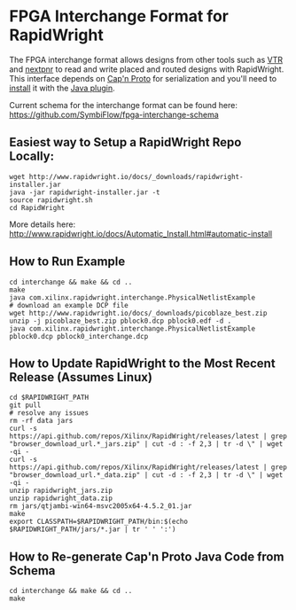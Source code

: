 # FPGA Interchange Format for RapidWright

The FPGA interchange format allows designs from other tools such as [VTR](https://github.com/verilog-to-routing/vtr-verilog-to-routing) and [nextpnr](https://github.com/YosysHQ/nextpnr) to read and write placed and routed designs with RapidWright.  This interface depends on [Cap'n Proto](https://capnproto.org/index.html) for serialization and you'll need to [install](https://capnproto.org/install.html) it with the [Java plugin](https://dwrensha.github.io/capnproto-java/index.html).

Current schema for the interchange format can be found here:
https://github.com/SymbiFlow/fpga-interchange-schema

## Easiest way to Setup a RapidWright Repo Locally:
```
wget http://www.rapidwright.io/docs/_downloads/rapidwright-installer.jar
java -jar rapidwright-installer.jar -t
source rapidwright.sh 
cd RapidWright
```
More details here: 
http://www.rapidwright.io/docs/Automatic_Install.html#automatic-install

## How to Run Example
```
cd interchange && make && cd ..
make
java com.xilinx.rapidwright.interchange.PhysicalNetlistExample
# download an example DCP file
wget http://www.rapidwright.io/docs/_downloads/picoblaze_best.zip
unzip -j picoblaze_best.zip pblock0.dcp pblock0.edf -d .
java com.xilinx.rapidwright.interchange.PhysicalNetlistExample pblock0.dcp pblock0_interchange.dcp
```

## How to Update RapidWright to the Most Recent Release (Assumes Linux)
```
cd $RAPIDWRIGHT_PATH
git pull
# resolve any issues
rm -rf data jars
curl -s https://api.github.com/repos/Xilinx/RapidWright/releases/latest | grep "browser_download_url.*_jars.zip" | cut -d : -f 2,3 | tr -d \" | wget -qi -
curl -s https://api.github.com/repos/Xilinx/RapidWright/releases/latest | grep "browser_download_url.*_data.zip" | cut -d : -f 2,3 | tr -d \" | wget -qi -
unzip rapidwright_jars.zip
unzip rapidwright_data.zip
rm jars/qtjambi-win64-msvc2005x64-4.5.2_01.jar
make
export CLASSPATH=$RAPIDWRIGHT_PATH/bin:$(echo $RAPIDWRIGHT_PATH/jars/*.jar | tr ' ' ':')
```

## How to Re-generate Cap'n Proto Java Code from Schema
```
cd interchange && make && cd ..
make
```
